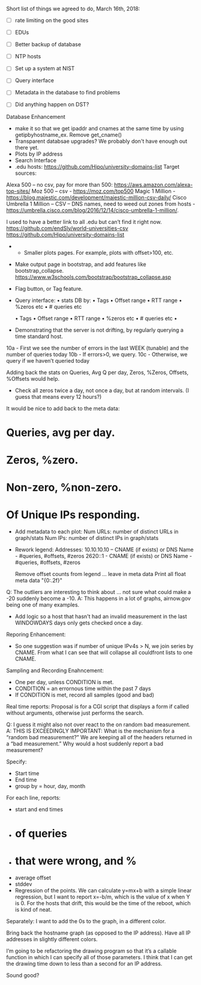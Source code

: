 Short list of things we agreed to do, March 16th, 2018:
- [ ] rate limiting on the good sites
- [ ] EDUs
- [ ] Better backup of database
- [ ] NTP hosts
- [ ] Set up a system at NIST
- [ ] Query interface
- [ ] Metadata in the database to find problems
- [ ] Did anything happen on DST?



Database Enhancement
* make it so that we get ipaddr and cnames at the same time by using getipbyhostname_ex. Remove get_cname()
* Transparent databsae upgrades? We probably don't have enough out there yet. 
* Plots by IP address
* Search Interface
* .edu hosts: https://github.com/Hipo/university-domains-list
Target sources:
 
Alexa 500 – no csv, pay for more than 500: https://aws.amazon.com/alexa-top-sites/
Moz 500 – csv - https://moz.com/top500
Magic 1 Million - https://blog.majestic.com/development/majestic-million-csv-daily/
Cisco Umbrella 1 Million – CSV – DNS names, need to weed out zones from hosts - https://umbrella.cisco.com/blog/2016/12/14/cisco-umbrella-1-million/.
 
I used to have a better link to all .edu but can’t find it right now.
https://github.com/endSly/world-universities-csv
https://github.com/Hipo/university-domains-list
 
* * Smaller plots pages. For example, plots with offset>100, etc.

* Make output page in bootstrap, and add features like bootstrap_collapse.
  https://www.w3schools.com/bootstrap/bootstrap_collapse.asp
* Flag button, or Tag feature.  


* Query interface:
  • stats DB by:
  • Tags
  • Offset range
  • RTT range
  • %zeros etc
  • # queries etc

    • Tags
      • Offset range
        • RTT range
          • %zeros etc
            • # queries etc
              •  
* Demonstrating that the server is not drifting, by regularly querying a time standard host.

10a - First we see the number of errors in the last WEEK (tunable) and the number of queries today
10b - If errors>0, we query.
10c - Otherwise, we query if we haven’t queried today

Adding back the stats on Queries, Avg Q per day, Zeros, %Zeros, Offsets, %Offsets would help.

* Check all zeros twice a day, not once a day, but at random intervals. (I guess that means every 12 hours?)


It would be nice to add back to the meta data:
 
# Queries, avg per day.
# Zeros, %zero.
# Non-zero, %non-zero.
# Of Unique IPs responding.


* Add metadata to each plot:
  Num URLs:  number of distinct URLs in graph/stats
  Num IPs:      number of distinct IPs in graph/stats

* Rework legend:
  Addresses:
   10.10.10.10 – CNAME (if exists) or DNS Name - #queries, #offsets, #zeros
   2620::1 - CNAME (if exists) or DNS Name - #queries, #offsets, #zeros
 
  Remove offset counts from legend … leave in meta data
  Print all float meta data "{0:.2f}"
 
Q: The outliers are interesting to think about … not sure what could make a -20 suddenly become a -10.
A: This happens in a lot of graphs, airnow.gov being one of many examples.

* Add logic so a host that hasn't had an invalid measurement in the last WINDOWDAYS days only gets checked once a day.

Reporing Enhancement:
* So one suggestion was if number of unique IPv4s > N, we join series by CNAME.  From what I can see that will collapse all couldfront lists to one CNAME. 

Sampling and Recording Enahncement:
* One per day, unless CONDITION is met.
* CONDITION = an errornous time within the past 7 days
* If CONDITION is met, record all samples (good and bad)

Real time reports:
Proposal is for a CGI script that displays a form if called without arguments, otherwise just performs the search.


Q: I guess it might also not over react to the on random bad measurement.
A: THIS IS EXCEEDINGLY IMPORTANT: What is the mechanism for a “random bad measurement?”  We are keeping all of the headers returned in a “bad measurement.” Why would a host suddenly report a bad measurement?


Specify:
* Start time
* End time
* group by = hour, day, month

For each line, reports:
* start and end times
* # of queries
* # that were wrong, and %
* average offset
* stddev
* Regression of the points. We can calculate y=mx+b with a simple linear regression, but I want to report x=-b/m, which is the value of x when Y is 0. For the hosts that drift, this would be the time of the reboot, which is kind of neat.

Separately: I want to add the 0s to the graph, in a different color.

Bring back the hostname graph (as opposed to the IP address).  Have all IP addresses in slightly different colors.

I’m going to be refactoring the drawing program so that it’s a callable function in which I can specify all of those parameters. I think that I can get the drawing time down to less than a second for an IP address.

Sound good?